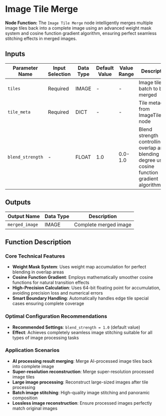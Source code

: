 # Image Tile Merge

**Node Function:** The `Image Tile Merge` node intelligently merges multiple image tiles back into a complete image using an advanced weight mask system and cosine function gradient algorithm, ensuring perfect seamless stitching effects in merged images.

## Inputs

| Parameter Name | Input Selection | Data Type | Default Value | Value Range | Description |
| -------------- | --------------- | --------- | ------------- | ----------- | ----------- |
| `tiles` | Required | IMAGE | - | - | Image tile batch to be merged |
| `tile_meta` | Required | DICT | - | - | Tile metadata from ImageTileSplit node |
| `blend_strength` | - | FLOAT | 1.0 | 0.0-1.0 | Blend strength controlling overlap area blending degree using cosine function gradient algorithm |

## Outputs

| Output Name | Data Type | Description |
|-------------|-----------|-------------|
| `merged_image` | IMAGE | Complete merged image |

## Function Description

### Core Technical Features
- **Weight Mask System**: Uses weight map accumulation for perfect blending in overlap areas
- **Cosine Function Gradient**: Employs mathematically smoother cosine functions for natural transition effects
- **High-Precision Calculation**: Uses 64-bit floating point for accumulation, avoiding precision loss and numerical errors
- **Smart Boundary Handling**: Automatically handles edge tile special cases ensuring complete coverage

### Optimal Configuration Recommendations
- **Recommended Settings**: `blend_strength = 1.0` (default value)
- **Effect**: Achieves completely seamless image stitching suitable for all types of image processing tasks

### Application Scenarios
- **AI processing result merging**: Merge AI-processed image tiles back into complete image
- **Super-resolution reconstruction**: Merge super-resolution processed image tiles
- **Large image processing**: Reconstruct large-sized images after tile processing
- **Batch image stitching**: High-quality image stitching and panoramic composition
- **Lossless image reconstruction**: Ensure processed images perfectly match original images
